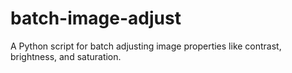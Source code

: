 # batch-image-adjust
A Python script for batch adjusting image properties like contrast, brightness, and saturation.
